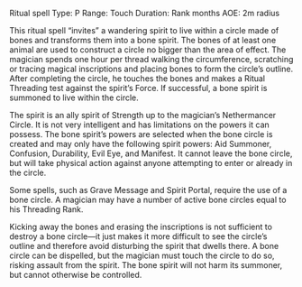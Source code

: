 Ritual spell
Type: P
Range: Touch
Duration: Rank months
AOE: 2m radius

This ritual spell “invites” a wandering spirit to live within a circle made of bones and transforms them into a bone spirit. The bones of at least one animal are used to construct a circle no bigger than the area of effect. The magician spends one hour per thread walking the circumference, scratching or tracing magical inscriptions and placing bones to form the circle’s outline. After completing the circle, he touches the bones and makes a Ritual Threading test against the spirit’s Force. If successful, a bone spirit is summoned to live within the circle.

The spirit is an ally spirit of Strength up to the magician’s Nethermancer Circle. It is not very intelligent and has limitations on the powers it can possess. The bone spirit’s powers are selected when the bone circle is created and may only have the following spirit powers: Aid Summoner, Confusion, Durability, Evil Eye, and Manifest. It cannot leave the bone circle, but will take physical action against anyone attempting to enter or already in the circle.

Some spells, such as Grave Message and Spirit Portal, require the use of a bone circle. A magician may have a number of active bone circles equal to his Threading Rank.

Kicking away the bones and erasing the inscriptions is not sufficient to destroy a bone circle—it just makes it more difficult to see the circle’s outline and therefore avoid disturbing the spirit that dwells there. A bone circle can be dispelled, but the magician must touch the circle to do so, risking assault from the spirit. The bone spirit will not harm its summoner, but cannot otherwise be controlled.